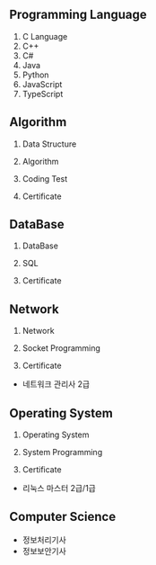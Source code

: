 
## Programming Language

1. C Language
2. C++
3. C#
4. Java
5. Python
6. JavaScript
7. TypeScript

## Algorithm

1. Data Structure

2. Algorithm

3. Coding Test

4. Certificate

## DataBase

1. DataBase

2. SQL

3. Certificate

## Network

1. Network

2. Socket Programming

3. Certificate
- 네트워크 관리사 2급

## Operating System

1. Operating System


2. System Programming


3. Certificate
- 리눅스 마스터 2급/1급

## Computer Science
- 정보처리기사
- 정보보안기사



